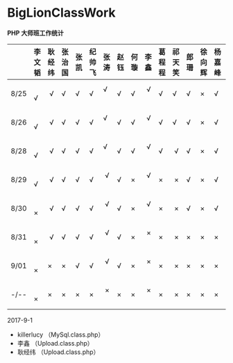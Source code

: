 # BigLionClassWork
**PHP 大师班工作统计**

    | 李文韬 | 耿经纬 | 张治国 | 张凯 | 纪帅飞 | 张涛 | 赵钰 | 何璇 | 李鑫 | 葛程程 | 祁天笑 | 郎珊 | 徐向辉 | 杨嘉峰 | 乔晨华 | 师高明 | （次数）
----|-------|--------|-------|------|--------|-----|------|------|-----|-------|--------|------|-------|-------|--------|-------|------
8/25 |   √  |    √   |   √   |   √  |   √    |  √  |   √  |   √  |  √  |   √   |    √   |   √  |   ×   |   √   |    ×   |    √  |   1
8/26 |   √  |    √   |   √   |   √  |   √    |  √  |   √  |   √  |  √  |   √   |    √   |   √  |   ×   |   √   |    ×   |    √  |   2
8/28 |   √  |    √   |   √   |   √  |   √    |  √  |   √  |   √  |  √  |   √   |    √   |   √  |   ×   |   √   |    ×   |    √  |   3
8/29 |   √  |    √   |   √   |   √  |   √    |  √  |   √  |   ×  |  √  |   ×   |    ×   |   √  |   ×   |   √   |    ×   |    √  |   4
8/30 |   ×  |    √   |   √   |   √  |   √    |  √  |   √  |   ×  |  √  |   ×   |    ×   |   √  |   ×   |   √   |    ×   |    ×  |   5
8/31 |   ×  |    √   |   √   |   √  |   √    |  √  |   √  |   ×  |  ×  |   ×   |    ×   |   ×  |   ×   |   ×   |    ×   |    ×  |   6
9/01 |   ×  |    ×   |   ×   |   √  |   √    |  √  |   √  |   ×  |  ×  |   ×   |    ×   |   ×  |   ×   |   ×   |    ×   |    ×  |   7
-/-- |   ×  |    ×   |   ×   |   ×  |   ×    |  ×  |   ×  |   ×  |  ×  |   ×   |    ×   |   ×  |   ×   |   ×   |    ×   |    ×  |   N


2017-9-1 
- killerlucy （MySql.class.php）
- 李鑫 （Upload.class.php）
- 耿经纬 （Upload.class.php）
